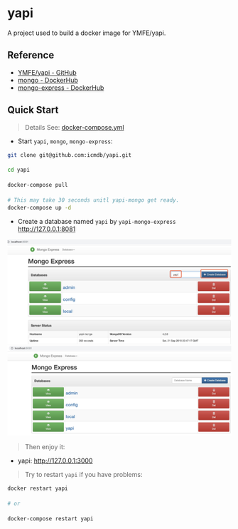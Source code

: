 # yapi

A project used to build a docker image for YMFE/yapi.

## Reference

* [YMFE/yapi - GitHub](https://github.com/YMFE/yapi)
* [mongo - DockerHub](https://hub.docker.com/_/mongo)
* [mongo-express - DockerHub](https://hub.docker.com/_/mongo-express)

## Quick Start

> Details See: [docker-compose.yml](./docker-compose.yml)

* Start `yapi`, `mongo`, `mongo-express`:

```bash
git clone git@github.com:icmdb/yapi.git

cd yapi

docker-compose pull

# This may take 30 seconds unitl yapi-mongo get ready.
docker-compose up -d
```

* Create a database named `yapi` by `yapi-mongo-express` http://127.0.0.1:8081 

![Create database yapi](https://raw.githubusercontent.com/icmdb/yapi/master/images/yapi-mongo-express-1.jpg)
![Create database yapi](https://raw.githubusercontent.com/icmdb/yapi/master/images/yapi-mongo-express-2.jpg)


> Then enjoy it:

* yapi: http://127.0.0.1:3000

> Try to restart `yapi` if you have problems:

```bash
docker restart yapi

# or

docker-compose restart yapi
```
